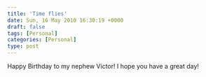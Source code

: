 ```yaml
---
title: 'Time flies'
date: Sun, 16 May 2010 16:30:19 +0000
draft: false
tags: [Personal]
categories: [Personal]
type: post
---
```


Happy Birthday to my nephew Victor! I hope you have a great day!